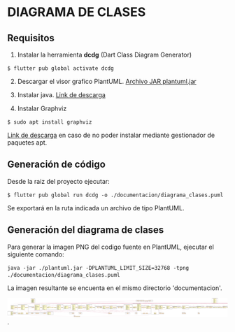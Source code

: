# DIAGRAMA DE CLASES

## Requisitos

1. Instalar la herramienta **dcdg** (Dart Class Diagram Generator)
```
$ flutter pub global activate dcdg
```

2. Descargar el visor grafico PlantUML. [Archivo JAR plantuml.jar](http://sourceforge.net/projects/plantuml/files/plantuml.jar/download)

3. Instalar java. [Link de descarga](https://www.java.com/en/download/)

4. Instalar Graphviz
```
$ sudo apt install graphviz
```
[Link de descarga](https://graphviz.org/download/source/) en caso de no poder instalar mediante gestionador de paquetes apt.


## Generación de código

Desde la raiz del proyecto ejecutar:
```
$ flutter pub global run dcdg -o ./documentacion/diagrama_clases.puml
```
Se exportará en la ruta indicada un archivo de tipo PlantUML.

## Generación del diagrama de clases

Para generar la imagen PNG del codigo fuente en PlantUML, ejecutar el siguiente comando:
```
java -jar ./plantuml.jar -DPLANTUML_LIMIT_SIZE=32768 -tpng ./documentacion/diagrama_clases.puml
```
La imagen resultante se encuenta en el mismo directorio 'documentacion'.

   ![imagen generada](documentacion/images/diagrama_clases_app.png).
